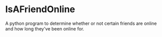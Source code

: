 # IsAFriendOnline
A python program to determine whether or not certain friends are online and how long they've been online for.
